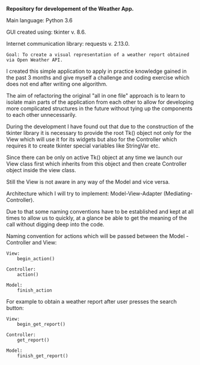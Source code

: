 **Repository for developement of the Weather App.**

Main language: Python 3.6

GUI created using: tkinter v. 8.6.

Internet communication library: requests v. 2.13.0.

`Goal: To create a visual representation of a weather report obtained via Open Weather API. `

I created this simple application to apply in practice knowledge gained in the past 3 months and give myself a challenge and coding exercise which does not end after writing one algorithm.

The aim of refactoring the original "all in one file" approach is to learn to isolate main parts of the application from each other to allow for developing more complicated structures in the future without tying up the components to each other unnecessarily.

During the development I have found out that due to the construction of the tkinter library it is necessary to provide the root Tk() object not only for the View which will use it for its widgets but also for the Controller which requires it to create tkinter special variables like StringVar etc.

Since there can be only on active Tk() object at any time we launch our View class first which inherits from this object and then create Controller object inside the view class.

Still the View is not aware in any way of the Model and vice versa.

Architecture which I will try to implement: Model-View-Adapter (Mediating-Controller).

Due to that some naming conventions have to be established and kept at all times to allow us to quickly, at a glance be able to get the meaning of the call without digging deep into the code.

Naming convention for actions which will be passed between the Model - Controller and View:
    
    View:
        begin_action()
        
    Controller:
        action()
        
    Model:
        finish_action

For example to obtain a weather report after user presses the search button:

    View:
        begin_get_report()
        
    Controller:
        get_report()
    
    Model:
        finish_get_report()
    
    
